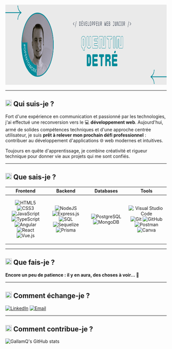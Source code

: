 <p align="center">
  <img src="https://raw.githubusercontent.com/GallamQ/GallamQ/main/assets/banner.png" alt="Bannière profil GallamQ" width="1000" height="250"/>
</p>

---

## <img src="https://img.icons8.com/?size=100&id=7820&format=png&color=048b9a" width="20" height="20"/> Qui suis-je ?

Fort d'une expérience en communication et passionné par les technologies, j'ai effectué une reconversion vers le 💻 **développement web**.
Aujourd'hui, armé de solides compétences techniques et d'une approche centrée utilisateur, je suis **prêt à relever mon prochain défi professionnel** : contribuer au développement d'applications 🌐 web modernes et intuitives.

Toujours en quête d'apprentissage, je combine créativité et rigueur technique pour donner vie aux projets qui me sont confiés.

---

## <img src="https://img.icons8.com/?size=100&id=1581&format=png&color=048b9a" width="20" height="20"/> Que sais-je ?

<table align="center">
<thead>
<tr>
<th width="25%" align="center"><b>Frontend</b></th>
<th width="25%" align="center"><b>Backend</b></th>
<th width="25%" align="center"><b>Databases</b></th>
<th width="25%" align="center"><b>Tools</b></th>
</tr>
</thead>
<tbody>
<tr>
<td align="center" valign="middle">

![HTML5](https://img.shields.io/badge/HTML5-E34F26?style=for-the-badge&logo=html5&logoColor=white)
![CSS3](https://img.shields.io/badge/CSS3-1572B6?style=for-the-badge&logo=css3&logoColor=white)
![JavaScript](https://img.shields.io/badge/javascript-%23323330.svg?style=for-the-badge&logo=javascript&logoColor=%23F7DF1E)
![TypeScript](https://img.shields.io/badge/typescript-%23007ACC.svg?style=for-the-badge&logo=typescript&logoColor=white)
![Angular](https://img.shields.io/badge/angular-%23DD0031.svg?style=for-the-badge&logo=angular&logoColor=white)
![React](https://img.shields.io/badge/react-%2320232a.svg?style=for-the-badge&logo=react&logoColor=%2361DAFB)
![Vue.js](https://img.shields.io/badge/vuejs-%2335495e.svg?style=for-the-badge&logo=vuedotjs&logoColor=%234FC08D)

</td>
<td align="center" valign="middle">

![NodeJS](https://img.shields.io/badge/node.js-6DA55F?style=for-the-badge&logo=node.js&logoColor=white)
![Express.js](https://img.shields.io/badge/express.js-%23404d59.svg?style=for-the-badge&logo=express&logoColor=%2361DAFB)
![SQL](https://img.shields.io/badge/sql-%2300f.svg?style=for-the-badge&logo=postgresql&logoColor=white)
![Sequelize](https://img.shields.io/badge/Sequelize-52B0E7?style=for-the-badge&logo=Sequelize&logoColor=white)
![Prisma](https://img.shields.io/badge/Prisma-3982CE?style=for-the-badge&logo=Prisma&logoColor=white)

</td>
<td align="center" valign="middle">

![PostgreSQL](https://img.shields.io/badge/postgresql-%23336791.svg?style=for-the-badge&logo=postgresql&logoColor=white)
![MongoDB](https://img.shields.io/badge/MongoDB-%234ea94b.svg?style=for-the-badge&logo=mongodb&logoColor=white)

</td>
<td align="center" valign="middle">

![Visual Studio Code](https://img.shields.io/badge/Visual%20Studio%20Code-0078d4.svg?style=for-the-badge&logo=visual-studio-code&logoColor=white)
![Git](https://img.shields.io/badge/git-%23F05033.svg?style=for-the-badge&logo=git&logoColor=white)
![GitHub](https://img.shields.io/badge/github-%23121011.svg?style=for-the-badge&logo=github&logoColor=white)
![Postman](https://img.shields.io/badge/Postman-FF6C37?style=for-the-badge&logo=postman&logoColor=white)
![Canva](https://img.shields.io/badge/Canva-%2300C4CC.svg?style=for-the-badge&logo=Canva&logoColor=white)

</td>
</tr>
</tbody>
</table>

---

## <img src="https://img.icons8.com/?size=100&id=11240&format=png&color=048b9a" width="20" height="20"/> Que fais-je ?

**Encore un peu de patience : il y en aura, des choses à voir... 🔎**

---

## <img src="https://img.icons8.com/?size=100&id=GT6L6Gn3DzSA&format=png&color=048b9a" width="20" height="20"/> Comment échange-je ?

[![LinkedIn](https://img.shields.io/badge/LinkedIn-blue?logo=linkedin&style=for-the-badge)](https://www.linkedin.com/in/quentindetré)
[![Email](https://img.shields.io/badge/Mail-Contact-green?logo=gmail&style=for-the-badge)](mailto:quentindetre@yahoo.com)

---

## <img src="https://img.icons8.com/?size=100&id=15&format=png&color=048b9a" width="20" height="20"/> Comment contribue-je ?
![GallamQ's GitHub stats](https://github-readme-stats.vercel.app/api?username=GallamQ&show_icons=true&theme=nord)